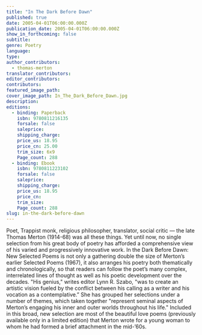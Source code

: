 ```yaml
---
title: "In The Dark Before Dawn"
published: true
date: 2005-04-01T06:00:00.000Z
publication_date: 2005-04-01T06:00:00.000Z
show_in_forthcoming: false
subtitle:
genre: Poetry
language:
type:
author_contributors:
  - thomas-merton
translator_contributors:
editor_contributors:
contributors:
featured_image_path:
cover_image_path: In_The_Dark_Before_Dawn.jpg
description:
editions:
  - binding: Paperback
    isbn: 9780811216135
    forsale: false
    saleprice:
    shipping_charge:
    price_us: 18.95
    price_cn: 25.00
    trim_size: 6x9
    Page_count: 288
  - binding: Ebook
    isbn: 9780811223102
    forsale: false
    saleprice:
    shipping_charge:
    price_us: 18.95
    price_cn:
    trim_size:
    Page_count: 288
slug: in-the-dark-before-dawn
---
```


Poet, Trappist monk, religious philosopher, translator, social critic — the late Thomas Merton (1914-68) was all these things. Yet until now, no single selection from his great body of poetry has afforded a comprehensive view of his varied and progressively innovative work. In the Dark Before Dawn: New Selected Poems is not only a gathering double the size of Merton’s earlier Selected Poems (1967), it also arranges his poetry both thematically and chronologically, so that readers can follow the poet’s many complex, interrelated lines of thought as well as his poetic development over the decades. "His genius," writes editor Lynn R. Szabo, "was to create an artistic vision fueled by the conflict between his calling as a writer and his vocation as a contemplative.” She has grouped her selections under a number of themes, which taken together "represent seminal aspects of Merton’s engaging his inner and outer worlds throughout his life." Included in this broad, new selection are most of the beautiful love poems (previously available only in a limited edition) that Merton wrote for a young woman to whom he had formed a brief attachment in the mid-’60s.

